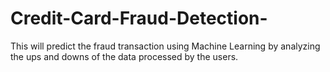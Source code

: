 # Credit-Card-Fraud-Detection-
This will predict the fraud transaction using Machine Learning by analyzing the ups and downs of the data processed by the users.

